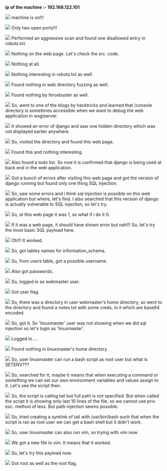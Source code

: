 **ip of the machine :- 192.168.122.101**

![](attachment/ff56768a7d98a2784da1a6cda1cee898.png)
machine is on!!!

![](attachment/73d0780eb95f238ad59f6c2c1ba22bd6.png)
Only two open ports!!!

![](attachment/8fe6ef6119b9fe77e12fd890f3217198.png)
Performed an aggressive scan and found one disallowed entry in robots.txt.

![](attachment/c574c210b4a1a534fd3587e0fcf914c8.png)
Nothing on the web page. Let's check the src. code.

![](attachment/a3de9091cfa083258f59244c2dea14c1.png)
Nothing at all.

![](attachment/b1950ecf2bd3dc45cafc8feea9eaabec.png)
Nothing interesting in robots.txt as well.

![](attachment/04cfd341f7615e15a42328b2de790ce9.png)
Found nothing in web directory fuzzing as well.

![](attachment/545bd7f5a3412983d9d33ff3234f7cc6.png)
Found nothing by feroxbuster as well.

![](attachment/aab296298fe74070786b6a435c9ddcef.png)
So, went to one of the blogs by hacktricks and learned that /console directory is sometimes accessible when we want to debug the web application in wsgiserver.

![](attachment/89b00257dfec47d7c859fc7838dacf25.png)
It showed an error of django and saw one hidden directory which was not displayed earlier anywhere.

![](attachment/2e0e6fa7a4bde5fde22092ea256c1588.png)
So, visited the directory and found this web page.

![](attachment/a49719c4b2664b11a09515a015555928.png)
Found this and nothing interesting.

![](attachment/97ed2988a300184cef651c26dc8cdeae.png)
Also found a todo list. So now it is confirmed that django is being used at back end in the web application.

![](attachment/773d580264c56bee9985b2792b2f8854.png)
Got a bunch of errors after visiting this web page and got the version of django running but found only one thing SQL injection.

![](attachment/4ea36cf4ec00f47ebe285827731b94a1.png)
So, saw some errors and i think sql injection is possible on this web application but where, let's find. I also searched that this version of django is actually vulnerable to SQL injection, so let's try.

![](attachment/c3121ff3ec2bf400712a96dcc49b92cf.png)
So, at this web page it was 1, so what if i do it 0.

![](attachment/c3b6b44c957abc14bc8616b1460707a0.png)
If it was a web page, it should have shown error but nah!!! So, let's try the most basic SQL payload here.

![](attachment/a842e4b1d6ba5676abea9df44d9c5eeb.png)
Oh!!! It worked.

![](attachment/296227ab7e204647c6761a28adcb8f2a.png)
So, got tables names for information_schema.

![](attachment/c4042f69f884c79c2091eb5e6d40d0c5.png)
So, from users table, got a possible username.

![](attachment/0b712e96c7eedf6d98345962808f7022.png)
Also got passwords.

![](attachment/c45fce5c5eaa441f4c3aed5467e68a5e.png)
So, logged in as webmaster user.

![](attachment/05bad71e22de37021f353c7df48540b1.png)
Got user flag.

![](attachment/924d17808e902b45ae122614380089f2.png)
So, there was a directory in user webmaster's home directory, so went to the directory and found a notes.txt with some creds. in it which are base64 encoded.

![](attachment/0b184769bf68f22c73e1471edf5af07f.png)
So, got it. So 'linuxmaster' user was not showing when we did sql injection so let's login as 'linuxmaster'.

![](attachment/b32d0c5b183ccdd9985e740fdf54a0ad.png)
Logged in.....

![](attachment/267fb994450915759f883fae728c1bf8.png)
Found nothing in linuxmaster's home directory.

![](attachment/8961faebe62ba93949665ee4cbcd11c8.png)
So, user linuxmaster can run a bash script as root user but what is SETENV???

![](attachment/a53ef09dcda9c2e9a1fe0fd0aee97854.png)
So, searched for it, maybe it means that when executing a command or something we can set our own environment variables and values assign to it. Let's see the script then.

![](attachment/4c8f1748a474f76915862b081ce32519.png)
So, the script is calling tail but full path is not specified. But when called the script it is showing only last 10 lines of the file, so we cannot use priv. esc. method of less. But path injection seems possible.

![](attachment/157a298bf50ff9996697e37be37cf0a1.png)
So, tried creating a symlink of tail with /usr/bin/bash such that when the script is ran as root user we can get a bash shell but it didn't work.

![](attachment/5e921951456d8c381f5fd1a0afdd5aa1.png)
So, user linuxmaster can also run vim, so trying with vim now.

![](attachment/55508a2f2ec67d672bd9a4223cb7f51a.png)
We got a new file in vim. It means that it worked.

![](attachment/92cdaede73b0e0585b94857e6fa9c5bc.png)
So, let's try this payload now.

![](attachment/de60f24c402ad7aaf16ca6246bad2840.png)
Got root as well as the root flag.